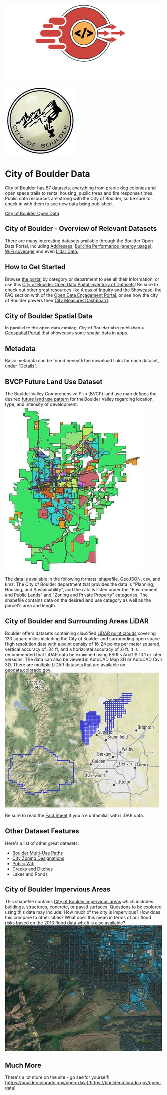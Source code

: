 ![gcc_logo_2021](../Images/GCC_Logo_2021.png)

![boulder_logo](./images/boulder_logo.jpg)

# City of Boulder Data

City of Boulder has 87 datasets, everything from prairie dog colonies and open space trails to rental housing, public trees and fire response times. Public data resources are strong with the City of Boulder, so be sure to check in with them to see new data being published.

[City of Boulder Open Data](https://bouldercolorado.gov/open-data)



## City of Boulder - Overview of Relevant Datasets

There are many interesting datasets available through the Boulder Open Data Portal, including [Addresses](https://bouldercolorado.gov/open-data/boulder-addresses/), [Building Performance (energy usage)](https://bouldercolorado.gov/open-data/boulder-building-performance-program/), [WiFi coverage](https://bouldercolorado.gov/open-data/boulder-connect-boulder-wifi-coverage/) and even [Lidar Data.](https://bouldercolorado.gov/open-data/city-of-boulder-lidar/)

## How to Get Started

Browse [the portal](https://bouldercolorado.gov/open-data/) by category or department to see all their information, or use this [City of Boulder Open Data Portal Inventory of Datasets](https://bouldercolorado.gov/open-data/boulder-open-data-catalog-datasets/)! Be sure to check out other great resources like [Areas of Inquiry](https://bouldercolorado.gov/open-data/areas-of-inquiry) and the [Showcase](https://bouldercolorado.gov/open-data/showcase), the FAQ section with of the [Open Data Engagement Portal](https://bouldercolorado.gov/open-data-engage), or see how the city of Boulder powers their [City Measures Dashboard](https://bouldercolorado.gov/boulder-measures).

## City of Boulder Spatial Data

In parallel to the open data catalog, City of Boulder also publishes a [Geospatial Portal](https://bouldercolorado.gov/maps) that showcases some spatial data in apps.

## Metadata

Basic metadata can be found beneath the download links for each dataset, under &quot;Details&quot;.

## BVCP Future Land Use Dataset


The Boulder Valley Comprehensive Plan (BVCP) land use map defines the desired [future land use pattern](https://bouldercolorado.gov/open-data/boulder-bvcp-future-land-use/) for the Boulder Valley regarding location, type, and intensity of development.
![boulder_1](./images/boulder_1.jpg)


The data is available in the following formats: shapefile, GeoJSON, csv, and kmz. The City of Boulder department that provides the data is &quot;Planning, Housing, and Sustainability&quot;, and the data is listed under the &quot;Environment and Public Lands&quot; and &quot;Zoning and Private Property&quot; categories. The shapefile contains data on the desired land use category as well as the parcel&#39;s area and length.

## City of Boulder and Surrounding Areas LiDAR

Boulder offers datasets containing classified [LiDAR point clouds](https://bouldercolorado.gov/open-data/city-of-boulder-lidar/) covering 133 square miles including the City of Boulder and surrounding open space. High resolution data with a point density of 16-24 points per meter squared, vertical accuracy of .34 ft, and a horizontal accuracy of .6 ft. It is recommended that LiDAR data be examined using ESRI&#39;s ArcGIS 10.1 or later versions. The data can also be viewed in AutoCAD Map 3D or AutoCAD Civil 3D. There are multiple LiDAR datasets that are available on [geodata.colorado.gov](https://geodata.co.gov/).
![boulder_2](./images/boulder_2.jpg)



Be sure to read the [Fact Sheet](https://www-static.bouldercolorado.gov/docs/opendata/city_of_boulder_lidar_faq.pdf?_ga=2.130772491.526547551.1541434381-2051361335.1541434381) if you are unfamiliar with LiDAR data.

## Other Dataset Features

Here&#39;s a list of other great datasets:

- [Boulder Multi-Use Paths](https://bouldercolorado.gov/open-data/city-of-boulder-multi-use-paths/)
- [City Zoning Designations](https://bouldercolorado.gov/open-data/boulder-zoning/)
- [Public Wifi](https://bouldercolorado.gov/open-data/boulder-connect-boulder-wifi-coverage/)
- [Creeks and Ditches](https://bouldercolorado.gov/open-data/city-of-boulder-creeks-and-ditches/)
- [Lakes and Ponds](https://bouldercolorado.gov/open-data/city-of-boulder-lakes-and-ponds/)


## City of Boulder Impervious Areas

This shapefile contains [City of Boulder impervious areas](https://bouldercolorado.gov/open-data/impervious-areas/) which includes buildings, structures, concrete, or paved surfaces. Questions to be explored using this data may include: How much of the city is impervious? How does this compare to other cities? What does this mean in terms of our flood risks based on the 2013 flood data which is also available?
![boulder_3](./images/boulder_3.jpg)

## Much More

There&#39;s a lot more on the site - go see for yourself! [https://bouldercolorado.gov/open-data](https://bouldercolorado.gov/open-data)
